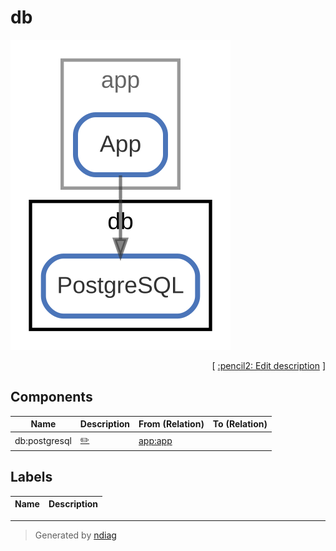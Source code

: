 # db

![view](node-db.svg)



<p align="right">
  [ <a href="../../ndiag.descriptions/_node-db.md">:pencil2: Edit description</a> ]
<p>

## Components

| Name | Description | From (Relation) | To (Relation) |
| --- | --- | --- | --- |
| db:postgresql |  <a href="../../ndiag.descriptions/_component-db_postgresql.md">:pencil2:</a> | [app:app](node-app.md) |  |

## Labels

| Name | Description |
| --- | --- |

---

> Generated by [ndiag](https://github.com/k1LoW/ndiag)
